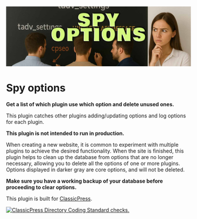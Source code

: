 ![Spy options banner](images/banner-1544x500.jpg "Spy options")

# Spy options

**Get a list of which plugin use which option and delete unused ones.**

This plugin catches other plugins adding/updating options and log options for each plugin.

**This plugin is not intended to run in production.**

When creating a new website, it is common to experiment with multiple plugins to achieve the desired functionality.
When the site is finished, this plugin helps to clean up the database from options that are no longer necessary, allowing you to delete all the options of one or more plugins.
Options displayed in darker gray are core options, and will not be deleted.

**Make sure you have a working backup of your database before proceeding to clear options.**

This plugin is built for [ClassicPress](https://www.classicpress.net/).

[![ClassicPress Directory Coding Standard checks.](https://github.com/xxsimoxx/spy-options/actions/workflows/cpcs.yml/badge.svg)](https://github.com/xxsimoxx/spy-options/actions/workflows/cpcs.yml)

